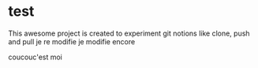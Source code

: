 # test

This awesome project is created to experiment git notions like clone, push and pull
je re modifie
je modifie encore

coucouc'est moi
